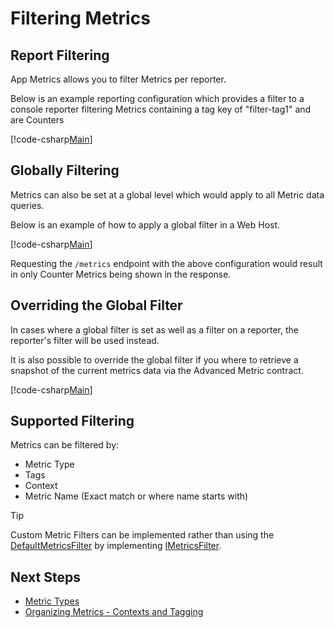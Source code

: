 # Filtering Metrics

## Report Filtering

App Metrics allows you to filter Metrics per reporter.

Below is an example reporting configuration which provides a filter to a console reporter filtering Metrics containing a tag key of "filter-tag1" and are Counters

[!code-csharp[Main](../../src/samples/App.Metrics.Extensions.Reporting.Code.Snippets/ConfigureServicesWithReportingAndFilter.cs?highlight=11,12,13,20)]

## Globally Filtering

Metrics can also be set at a global level which would apply to all Metric data queries.

Below is an example of how to apply a global filter in a Web Host.

[!code-csharp[Main](../../src/samples/AppMetrics.Filtering.Code.Snippets/ConfigureServicesWithGlobalFilter.cs?highlight=9,13)]

Requesting the `/metrics` endpoint with the above configuration would result in only Counter Metrics being shown in the response.

## Overriding the Global Filter

In cases where a global filter is set as well as a filter on a reporter, the reporter's filter will be used instead. 

It is also possible to override the global filter if you where to retrieve a snapshot of the current metrics data via the Advanced Metric contract.

[!code-csharp[Main](../../src/samples/AppMetrics.Filtering.Code.Snippets/OverrideGlobalFilterWhenGetMetricsData.cs?highlight=12,13)]

## Supported Filtering

Metrics can be filtered by:

- Metric Type
- Tags
- Context
- Metric Name (Exact match or where name starts with)

> [!TIP]
> Custom Metric Filters can be implemented rather than using the [DefaultMetricsFilter](../../api/App.Metrics.DefaultMetricsFilter.html) by implementing [IMetricsFilter](../../api/App.Metrics.IMetricsFilter.html).

## Next Steps

- [Metric Types](../metric-types/overview.md)
- [Organizing Metrics - Contexts and Tagging](../fundamentals/organizing-metrics.md)